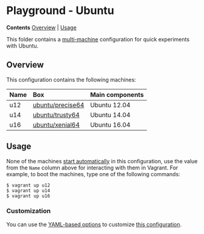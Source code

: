 # Playground - Ubuntu

**Contents** [Overview] | [Usage]  

This folder contains a [multi-machine][VagrantMultiMachine] configuration for quick experiments with Ubuntu.

## Overview

This configuration contains the following machines:

Name | Box | Main components
:--- | :--- | :---
u12 | [ubuntu/precise64] | Ubuntu 12.04
u14 | [ubuntu/trusty64] | Ubuntu 14.04
u16 | [ubuntu/xenial64] | Ubuntu 16.04

## Usage

None of the machines [start automatically][VagrantAutostart] in this configuration, use the value from the `Name` column above for interacting with them in Vagrant. For example, to boot the machines, type one of the following commands:

```
$ vagrant up u12
$ vagrant up u14
$ vagrant up u16
```

### Customization

You can use the [YAML-based options][Samples] to customize [this configuration][YAML].

[Overview]: #overview
[Usage]: #usage

[ubuntu/precise64]: https://atlas.hashicorp.com/ubuntu/boxes/precise64
[ubuntu/trusty64]: https://atlas.hashicorp.com/ubuntu/boxes/trusty64
[ubuntu/xenial64]: https://atlas.hashicorp.com/ubuntu/boxes/xenial64

[VagrantMultiMachine]: https://www.vagrantup.com/docs/multi-machine/
[VagrantAutostart]: https://www.vagrantup.com/docs/multi-machine/#autostart-machines

[Samples]: ../../../samples
[YAML]: vagrant.yml
